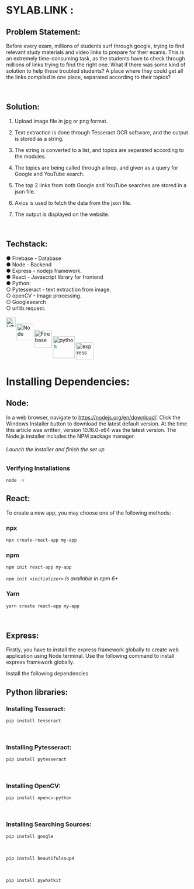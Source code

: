 # SYLAB.LINK :


## Problem Statement:
Before every exam, millions of students surf through google, trying to find relevant study materials and video links to prepare for their exams. This is an extremely time-consuming task, as the students have to check through millions of links trying to find the right one.
What if there was some kind of solution to help these troubled students? A place where they could get all the links compiled in one place, separated according to their topics?

<br>

## Solution: 
1. Upload image file in jpg or png format.<br>

2. Text extraction is done through Tesseract OCR software, and the output is stored as a string.<br>

3. The string is converted to a list, and topics are separated according to the modules.<br>

4. The topics are being called through a loop, and given as a query for Google and YouTube search.<br>

5. The top 2 links from both Google and YouTube searches are stored in a json file.<br>

6. Axios is used to fetch the data from the json file.<br>

7. The output is displayed on the website.
<br>

## Techstack:

●	Firebase - Database<br>
●	Node - Backend<br>
●	Express - nodejs framework.<br>
●	React - Javascript library for frontend<br>
●	Python: <br>
        ○   Pytesseract - text extraction from image.<br>
        ○   openCV - Image processing. <br>
        ○   Googlesearch  <br>
        ○   urllib.request.
<br>
<br>
 <img align="left" alt="HTML5" padding="8px" width="26px" src="https://create-react-app.dev/img/logo.svg" /><br>
<img align ="left" alt="Node" padding="8px" width="45px" src="https://upload.wikimedia.org/wikipedia/commons/d/d9/Node.js_logo.svg"/><br>
<img align="left" alt="Firebase" padding="8px" width="48px" src="https://firebase.google.com/static/downloads/brand-guidelines/PNG/logo-built_white.png"/><br>
<img align="left" alt="python" padding="8px" width="60px" src="https://1000logos.net/wp-content/uploads/2020/08/Python-Logo.png"/><br>
<img align="left" alt="express" padding="8px" width="48px" src="https://d1jnx9ba8s6j9r.cloudfront.net/blog/wp-content/uploads/2019/07/express-logo-528x240.png"/><br>
<br>
<br>

# Installing Dependencies:
## Node:
In a web browser, navigate to https://nodejs.org/en/download/. Click the Windows Installer button to download the latest default version. At the time this article was written, version 10.16.0-x64 was the latest version. The Node.js installer includes the NPM package manager. <br>

###### Launch the installer and finish the set up
### Verifying Installations
```sh
node -v
```
## React:
To create a new app, you may choose one of the following methods:

### npx

```sh
npx create-react-app my-app
```


### npm

```sh
npm init react-app my-app
```

_`npm init <initializer>` is available in npm 6+_

### Yarn

```sh
yarn create react-app my-app
```
<br>

## Express:
Firstly, you have to install the express framework globally to create web application using Node terminal. Use the following command to install express framework globally.

Install the following dependencies
<br>

## Python libraries:
 
### Installing Tesseract:
 ```sh
pip install tesseract
```
<br>

### Installing Pytesseract:
 ```sh
pip install pytesseract
``` 
<br>

### Installing OpenCV:
 ```sh
pip install opencv-python
``` 
<br>

### Installing Searching Sources:
 ```sh
pip install google
``` 
<br>

 ```sh
pip install beautifulsoup4
``` 
<br>

 ```sh
pip install pywhatkit
``` 
